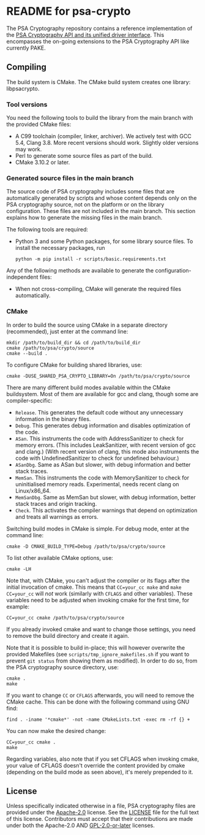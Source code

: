 README for psa-crypto
=====================

The PSA Cryptography repository contains a reference implementation of the [PSA Cryptography API and its unified driver interface](https://armmbed.github.io/mbed-crypto/psa/#application-programming-interface). This encompasses the on-going extensions to the PSA Cryptography API like currently PAKE.

Compiling
---------

The build system is CMake.
The CMake build system creates one library: libpsacrypto.

### Tool versions

You need the following tools to build the library from the main branch with the provided CMake files:

* A C99 toolchain (compiler, linker, archiver). We actively test with GCC 5.4, Clang 3.8. More recent versions should work. Slightly older versions may work.
* Perl to generate some source files as part of the build.
* CMake 3.10.2 or later.

### Generated source files in the main branch

The source code of PSA cryptography includes some files that are automatically generated by scripts and whose content depends only on the PSA cryptography source, not on the platform or on the library configuration. These files are not included in the main branch. This section explains how to generate the missing files in the main branch.

The following tools are required:

* Python 3 and some Python packages, for some library source files. To install the necessary packages, run
    ```
    python -m pip install -r scripts/basic.requirements.txt
    ```
Any of the following methods are available to generate the configuration-independent files:

* When not cross-compiling, CMake will generate the required files automatically.

### CMake

In order to build the source using CMake in a separate directory (recommended), just enter at the command line:

    mkdir /path/to/build_dir && cd /path/to/build_dir
    cmake /path/to/psa/crypto/source
    cmake --build .

To configure CMake for building shared libraries, use:

    cmake -DUSE_SHARED_PSA_CRYPTO_LIBRARY=On /path/to/psa/crypto/source

There are many different build modes available within the CMake buildsystem. Most of them are available for gcc and clang, though some are compiler-specific:

-   `Release`. This generates the default code without any unnecessary information in the binary files.
-   `Debug`. This generates debug information and disables optimization of the code.
-   `ASan`. This instruments the code with AddressSanitizer to check for memory errors. (This includes LeakSanitizer, with recent version of gcc and clang.) (With recent version of clang, this mode also instruments the code with UndefinedSanitizer to check for undefined behaviour.)
-   `ASanDbg`. Same as ASan but slower, with debug information and better stack traces.
-   `MemSan`. This instruments the code with MemorySanitizer to check for uninitialised memory reads. Experimental, needs recent clang on Linux/x86\_64.
-   `MemSanDbg`. Same as MemSan but slower, with debug information, better stack traces and origin tracking.
-   `Check`. This activates the compiler warnings that depend on optimization and treats all warnings as errors.

Switching build modes in CMake is simple. For debug mode, enter at the command line:

    cmake -D CMAKE_BUILD_TYPE=Debug /path/to/psa/crypto/source

To list other available CMake options, use:

    cmake -LH

Note that, with CMake, you can't adjust the compiler or its flags after the
initial invocation of cmake. This means that `CC=your_cc make` and `make
CC=your_cc` will *not* work (similarly with `CFLAGS` and other variables).
These variables need to be adjusted when invoking cmake for the first time,
for example:

    CC=your_cc cmake /path/to/psa/crypto/source

If you already invoked cmake and want to change those settings, you need to
remove the build directory and create it again.

Note that it is possible to build in-place; this will however overwrite the
provided Makefiles (see `scripts/tmp_ignore_makefiles.sh` if you want to
prevent `git status` from showing them as modified). In order to do so, from
the PSA cryptography source directory, use:

    cmake .
    make

If you want to change `CC` or `CFLAGS` afterwards, you will need to remove the
CMake cache. This can be done with the following command using GNU find:

    find . -iname '*cmake*' -not -name CMakeLists.txt -exec rm -rf {} +

You can now make the desired change:

    CC=your_cc cmake .
    make

Regarding variables, also note that if you set CFLAGS when invoking cmake,
your value of CFLAGS doesn't override the content provided by cmake (depending
on the build mode as seen above), it's merely prepended to it.

License
-------

Unless specifically indicated otherwise in a file, PSA cryptography files are provided under the [Apache-2.0](https://spdx.org/licenses/Apache-2.0.html) license. See the [LICENSE](LICENSE) file for the full text of this license. Contributors must accept that their contributions are made under both the Apache-2.0 AND [GPL-2.0-or-later](https://spdx.org/licenses/GPL-2.0-or-later.html) licenses.
